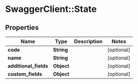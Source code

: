 # SwaggerClient::State

## Properties
Name | Type | Description | Notes
------------ | ------------- | ------------- | -------------
**code** | **String** |  | [optional] 
**name** | **String** |  | [optional] 
**additional_fields** | **Object** |  | [optional] 
**custom_fields** | **Object** |  | [optional] 


